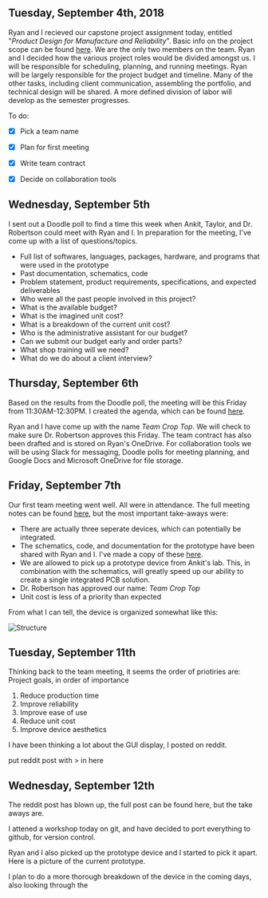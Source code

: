## Tuesday, September 4th, 2018
Ryan and I recieved our capstone project assignment today, entitled "*Product Design for Manufacture and Reliability*". Basic info on the project scope can be found [here](https://github.com/kcaisley/CropTop/blob/master/Documentation/project-statement.pdf). We are the only two members on the team. Ryan and I decided how the various project roles would be divided amongst us. I will be responsible for scheduling, planning, and running meetings. Ryan will be largely responsible for the project budget and timeline. Many of the other tasks, including client communication, assembling the portfolio, and technical design will be shared. A more defined division of labor will develop as the semester progresses.

To do:
- [x] Pick a team name
- [x] Plan for first meeting
- [x] Write team contract
- [x] Decide on collaboration tools



## Wednesday, September 5th
I sent out a Doodle poll to find a time this week when Ankit, Taylor, and Dr. Robertson could meet with Ryan and I. In preparation for the meeting, I've come up with a list of questions/topics. 

- Full list of softwares, languages, packages, hardware, and programs that were used in the prototype
- Past documentation, schematics, code
- Problem statement, product requirements, specifications, and expected deliverables
- Who were all the past people involved in this project?
- What is the available budget?
- What is the imagined unit cost?
- What is a breakdown of the current unit cost?
- Who is the administrative assistant for our budget?
- Can we submit our budget early and order parts?
- What shop training will we need?
- What do we do about a client interview?

## Thursday, September 6th
Based on the results from the Doodle poll, the meeting will be this Friday from 11:30AM-12:30PM. I created the agenda, which can be found [here](https://github.com/kcaisley/CropTop/blob/master/Meetings/agenda-1.md).

Ryan and I have come up with the name *Team Crop Top*. We will check to make sure Dr. Robertson approves this Friday. The team contract has also been drafted and is stored on Ryan's OneDrive. For collaboration tools we will be using Slack for messaging, Doodle polls for meeting planning, and Google Docs and Microsoft OneDrive for file storage.

## Friday, September 7th
Our first team meeting went well. All were in attendance. The full meeting notes can be found [here](https://github.com/kcaisley/CropTop/blob/master/Meetings/notes-1.md), but the most important take-aways were:

- There are actually three seperate devices, which can potentially be integrated.
- The schematics, code, and documentation for the prototype have been shared with Ryan and I. I've made a copy of these [here](https://github.com/kcaisley/CropTop/tree/master/Documentation/Prototype).
- We are allowed to pick up a prototype device from Ankit's lab. This, in combination with the schematics, will greatly speed up our ability to create a single integrated PCB solution.
- Dr. Robertson has approved our name: *Team Crop Top*
- Unit cost is less of a priority than expected

From what I can tell, the device is organized somewhat like this:

![Structure](https://github.com/kcaisley/CropTop/blob/master/Documentation/Prototype/Electronics%20Block%20Diagram%20Resize.png)

## Tuesday, September 11th
Thinking back to the team meeting, it seems the order of priotiries are:
Project goals, in order of importance
1. Reduce production time
1. Improve reliability
1. Improve ease of use
1. Reduce unit cost
1. Improve device aesthetics

I have been thinking a lot about the GUI display, I posted on reddit.

put reddit post with > in here

## Wednesday, September 12th
The reddit post has blown up, the full post can be found here, but the take aways are.

I attened a workshop today on git, and have decided to port everything to github, for version control.

Ryan and I also picked up the prototype device and I started to pick it apart. Here is a picture of the current prototype.

I plan to do a more thorough breakdown of the device in the coming days, also looking through the 









